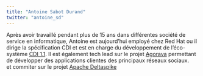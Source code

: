 ```yaml
---
title: "Antoine Sabot Durand"
twitter: "antoine_sd"
---
```


Après avoir travaillé pendant plus de 15 ans dans différentes société de
service en informatique, Antoine est aujourd’hui employé chez Red Hat ou
il dirige la spécification CDI et est en charge du développement de
l’éco-système [CDI 1.1](https://jcp.org/en/jsr/summary?id=346). Il est
également tech lead sur le projet [Agorava](http://agorava.org)
permettant de développer des applications clientes des principaux
réseaux sociaux.  
et commiter sur le projet [Apache
Deltaspike](https://cwiki.apache.org/confluence/display/DeltaSpike/Community)
